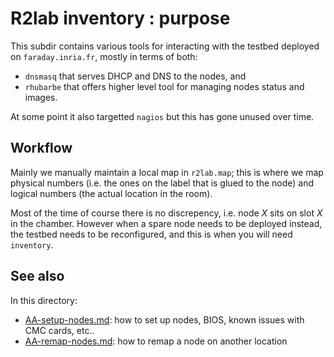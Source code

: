 # R2lab inventory : purpose

This subdir contains various tools for interacting with the testbed deployed on `faraday.inria.fr`, mostly in terms of both:
* `dnsmasq` that serves DHCP and DNS to the nodes, and
* `rhubarbe` that offers higher level tool for managing nodes status and images.

At some point it also targetted `nagios` but this has gone unused over time.

## Workflow

Mainly we manually maintain a local map in `r2lab.map`; this is where we map physical numbers (i.e. the ones on the label that is glued to the node) and logical numbers (the actual location in the room).

Most of the time of course there is no discrepency, i.e. node *X* sits on slot *X* in the chamber. However when a spare node needs to be deployed instead, the testbed needs to be reconfigured, and this is when you will need `inventory`.

## See also

In this directory:

* [AA-setup-nodes.md](AA-setup-nodes.md): how to set up nodes, BIOS, known issues with CMC cards, etc..
* [AA-remap-nodes.md](AA-remap-nodes.md): how to remap a node on another location

